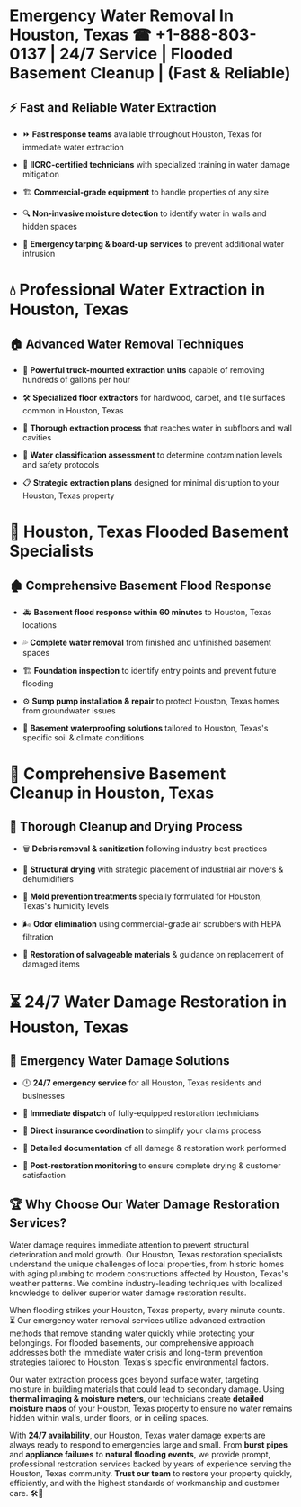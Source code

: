 # Emergency Water Removal In Houston, Texas ☎ +1-888-803-0137  | 24/7 Service | Flooded Basement Cleanup | (Fast & Reliable)  

## ⚡ Fast and Reliable Water Extraction  
- ⏩ **Fast response teams** available throughout Houston, Texas for immediate water extraction  
- 🏅 **IICRC-certified technicians** with specialized training in water damage mitigation  
- 🏗️ **Commercial-grade equipment** to handle properties of any size  
- 🔍 **Non-invasive moisture detection** to identify water in walls and hidden spaces  
- 🛑 **Emergency tarping & board-up services** to prevent additional water intrusion  

# 💧 Professional Water Extraction in Houston, Texas  

## 🏠 Advanced Water Removal Techniques  
- 🚛 **Powerful truck-mounted extraction units** capable of removing hundreds of gallons per hour  
- 🛠️ **Specialized floor extractors** for hardwood, carpet, and tile surfaces common in Houston, Texas  
- 📏 **Thorough extraction process** that reaches water in subfloors and wall cavities  
- 🧪 **Water classification assessment** to determine contamination levels and safety protocols  
- 📋 **Strategic extraction plans** designed for minimal disruption to your Houston, Texas property  

# 🌊 Houston, Texas Flooded Basement Specialists  

## 🏚️ Comprehensive Basement Flood Response  
- 🚑 **Basement flood response within 60 minutes** to Houston, Texas locations  
- 💦 **Complete water removal** from finished and unfinished basement spaces  
- 🏗️ **Foundation inspection** to identify entry points and prevent future flooding  
- ⚙️ **Sump pump installation & repair** to protect Houston, Texas homes from groundwater issues  
- 🌱 **Basement waterproofing solutions** tailored to Houston, Texas's specific soil & climate conditions  

# 🧹 Comprehensive Basement Cleanup in Houston, Texas  

## 🔄 Thorough Cleanup and Drying Process  
- 🗑️ **Debris removal & sanitization** following industry best practices  
- 💨 **Structural drying** with strategic placement of industrial air movers & dehumidifiers  
- 🦠 **Mold prevention treatments** specially formulated for Houston, Texas's humidity levels  
- 🌬️ **Odor elimination** using commercial-grade air scrubbers with HEPA filtration  
- 🔧 **Restoration of salvageable materials** & guidance on replacement of damaged items  

# ⏳ 24/7 Water Damage Restoration in Houston, Texas  

## 🚀 Emergency Water Damage Solutions  
- 🕛 **24/7 emergency service** for all Houston, Texas residents and businesses  
- 🚒 **Immediate dispatch** of fully-equipped restoration technicians  
- 🏦 **Direct insurance coordination** to simplify your claims process  
- 📜 **Detailed documentation** of all damage & restoration work performed  
- 🔎 **Post-restoration monitoring** to ensure complete drying & customer satisfaction  

## 🏆 Why Choose Our Water Damage Restoration Services?  
Water damage requires immediate attention to prevent structural deterioration and mold growth. Our Houston, Texas restoration specialists understand the unique challenges of local properties, from historic homes with aging plumbing to modern constructions affected by Houston, Texas's weather patterns. We combine industry-leading techniques with localized knowledge to deliver superior water damage restoration results.  

When flooding strikes your Houston, Texas property, every minute counts. ⏳ Our emergency water removal services utilize advanced extraction methods that remove standing water quickly while protecting your belongings. For flooded basements, our comprehensive approach addresses both the immediate water crisis and long-term prevention strategies tailored to Houston, Texas's specific environmental factors.  

Our water extraction process goes beyond surface water, targeting moisture in building materials that could lead to secondary damage. Using **thermal imaging & moisture meters**, our technicians create **detailed moisture maps** of your Houston, Texas property to ensure no water remains hidden within walls, under floors, or in ceiling spaces.  

With **24/7 availability**, our Houston, Texas water damage experts are always ready to respond to emergencies large and small. From **burst pipes** and **appliance failures** to **natural flooding events**, we provide prompt, professional restoration services backed by years of experience serving the Houston, Texas community. **Trust our team** to restore your property quickly, efficiently, and with the highest standards of workmanship and customer care. 🛠️💪  
